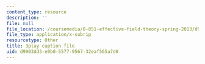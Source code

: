 ```yaml
---
content_type: resource
description: ''
file: null
file_location: /coursemedia/8-851-effective-field-theory-spring-2013/d9903dd3e0b05577956732eaf565a7d0_DdnXB0Fa3gQ.srt
file_type: application/x-subrip
resourcetype: Other
title: 3play caption file
uid: d9903dd3-e0b0-5577-9567-32eaf565a7d0
---
```

